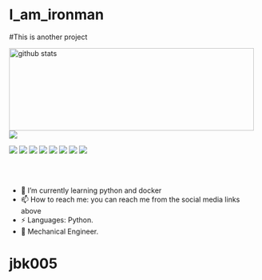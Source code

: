 # I_am_ironman

#This is another project
<p>
  <img align="left" width="490" height="165" src="https://github-readme-stats.vercel.app/api/?username=jbk005&show_icons=true&title_color=fffffff&icon_color=000000&text_color=000000" alt="github stats"/>
  <a href="https://github.com/anuraghazra/github-readme-stats">
    <img align="center" src="https://github-readme-stats.anuraghazra1.vercel.app/api/top-langs/?username=jbk005" />
  </a>
  <p>
    <img src="https://views.whatilearened.today/views/github/jbk005/views.svg"/>
    <a href="https://github.com/jbk005/"><img src="https://img.shields.io/github/followers/jbk005?color=%234CC61E&label=GitHub%20Followers%20%3A"/></a>
    <a href="https://github.com/jbk005?tab=repositories"><img src="https://badges.frapsoft.com/os/v2/open-source.svg?v=103"/></a>
    <a href="https://github.com/Naereen/badges"><img src="https://img.shields.io/badge/badges-awesome-green.svg"/></a>
    <a href="mailto:jbharathkumar770@gmail.com?subject=[GitHub]%20🔥%20Ask%20me%20anything&body=Hello%20Bayrem%2C%0A%0AI am%20sending%20you%20this%20mail%20after%20seeing%20your%20GitHub profile%20to..."><img src="https://img.shields.io/badge/Ask%20me-anything-1abc9c.svg"/></a>
    <img src="https://img.shields.io/badge/Os-Debian & Linux-a80030"/>
    <img src="https://img.shields.io/badge/Os-Windows-a80030"/>
    <img src="https://img.shields.io/badge/its me JBK 😎-a80030"/>
  </p>
</p>
<br/><br/>

<!--
BHARATH KUMAR J is a ✨ _special_ ✨ repository because its `README.md` (this file) appears on your GitHub profile.
-->

- 🌱 I’m currently learning python and docker
- 📫 How to reach me: you can reach me from the social media links above
- ⚡ Languages: Python.
- 🦾 Mechanical Engineer.
# jbk005
